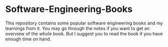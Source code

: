 # Software-Engineering-Books
This repository contains some popular software engineering books and my learnings from it. You may go through the notes if you want to get an overview of the whole book. But I suggest you to read the book if you have enough time on hand.
